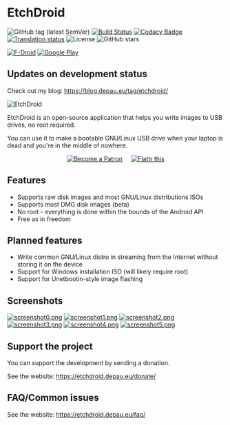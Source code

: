 # EtchDroid

![GitHub tag (latest SemVer)](https://img.shields.io/github/tag/EtchDroid/EtchDroid.svg?label=latest) [![Build Status](https://travis-ci.org/EtchDroid/EtchDroid.svg?branch=develop)](https://travis-ci.org/EtchDroid/EtchDroid) [![Codacy Badge](https://api.codacy.com/project/badge/Grade/6335c20d4e214b6fb4d31c1e178ad628)](https://www.codacy.com/app/EtchDroid/EtchDroid?utm_source=github.com&amp;utm_medium=referral&amp;utm_content=EtchDroid/EtchDroid&amp;utm_campaign=Badge_Grade) [![Translation status](https://etchdroid-l10n.depau.eu/widgets/etchdroid/-/app/svg-badge.svg)](https://etchdroid-l10n.depau.eu/engage/etchdroid/?utm_source=widget) ![License](https://img.shields.io/github/license/EtchDroid/EtchDroid.svg) ![GitHub stars](https://img.shields.io/github/stars/EtchDroid/EtchDroid.svg?style=social) 

[![F-Droid](https://etchdroid.depau.eu/assets/img/get-from-fdroid-small.png)](https://f-droid.org/packages/eu.depau.etchdroid/) [![Google Play](https://etchdroid.depau.eu/assets/img/get-from-googleplay-small.png)](https://play.google.com/store/apps/details?id=eu.depau.etchdroid)

## Updates on development status
Check out my blog: https://blog.depau.eu/tag/etchdroid/

![EtchDroid](https://etchdroid.depau.eu/assets/img/playstore_banner.png)

EtchDroid is an open-source application that helps you write images to USB drives, no root required.

You can use it to make a bootable GNU/Linux USB drive when your laptop is dead and you're in the middle of nowhere.

<p align="center">
<a href="https://www.patreon.com/depau" rel="_noopener" target="_blank"><img alt="Become a Patron" src="https://etchdroid.depau.eu/assets/img/become_a_patron_button.png"/></a> &nbsp;&nbsp;&nbsp; <a href="https://flattr.com/@Depau" rel="_noopener" target="_blank"><img alt="Flattr this" src="https://api.flattr.com/button/flattr-badge-large.png"/></a>
</p>

## Features
- Supports raw disk images and most GNU/Linux distributions ISOs
- Supports most DMG disk images (beta)
- No root - everything is done within the bounds of the Android API
- Free as in freedom

## Planned features
- Write common GNU/Linux distro in streaming from the Internet without storing it on the device
- Support for Windows installation ISO (will likely require root)
- Support for Unetbootin-style image flashing

## Screenshots

[![screenshot0.png](https://s22.postimg.cc/pzx4pygy5/image.png)](https://postimg.cc/image/pzx4pygy5/) [![screenshot1.png](https://s22.postimg.cc/o845v25b1/image.png)](https://postimg.cc/image/o845v25b1/) [![screenshot2.png](https://s22.postimg.cc/cj0673m25/image.png)](https://postimg.cc/image/cj0673m25/) [![screenshot3.png](https://s22.postimg.cc/c68s0xbi5/image.png)](https://postimg.cc/image/c68s0xbi5/) [![screenshot4.png](https://s22.postimg.cc/77l9men4t/image.png)](https://postimg.cc/image/77l9men4t/) [![screenshot5.png](https://s22.postimg.cc/3nzbwlcp9/image.png)](https://postimg.cc/image/3nzbwlcp9/)

## Support the project

You can support the development by sending a donation.

See the website: https://etchdroid.depau.eu/donate/

## FAQ/Common issues

See the website: https://etchdroid.depau.eu/faq/

